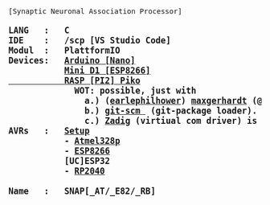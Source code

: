 <pre>
[Synaptic Neuronal Association Processor]
<b><big>
LANG   :   C
IDE    :   /scp [VS Studio Code]
Modul  :   PlattformIO
Devices:   <a target=dev href='https://store.arduino.cc/products/arduino-nano'>Arduino [Nano]</a> 
           <a target=dev href='https://www.az-delivery.de/en/products/d1-mini'>Mini D1 [ESP8266]
           <a target=dev href='https://www.raspberrypi.com/products/raspberry-pi-pico/'>RASP [PI2] Piko</a>
             WOT: possible, just with 
               a.) (<a target=dev href='https://github.com/earlephilhower/arduino-pico'>earlephilhower</a>) <a target=dev href='https://github.com/maxgerhardt/platform-raspberrypi.git'>maxgerhardt</a> (@github) images.
               b.) <a target=dev href='https://git-scm.com/download/'>git-scm </a> (git-package loader).
               c.) <a target=conn href='https://zadig.akeo.ie'>Zadig</a> (virtiual com driver) is also needed in Win7x.
AVRs   :   <u>Setup</u>
           - <a target=dev href='../../tree/AT328/'>Atmel328p</a>
           - <a target=dev href='../../tree/ESP8266/'>ESP8266</a>
           [UC]ESP32
           - <a target=dev href='../../tree/RaspPI/'>RP2040</a>
           
Name   :   SNAP[_AT/_E82/_RB]
</b></big>
</pre>